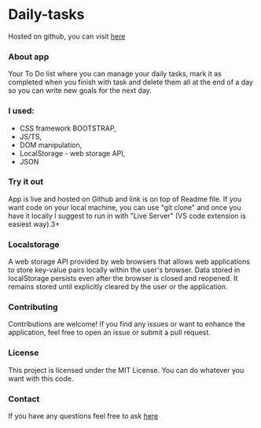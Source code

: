 # Daily-tasks

Hosted on github, you can visit [here](https://crofrank.github.io/daily-tasks/)

### About app

Your To Do list where you can manage your daily tasks, mark it as completed when you finish with task and delete them all at the end of a day so you can write new goals for the next day.

### I used:

- CSS framework BOOTSTRAP,
- JS/TS,
- DOM manipulation,
- LocalStorage - web storage API,
- JSON

### Try it out

App is live and hosted on Github and link is on top of Readme file. If you want code on your local machine, you can use "git clone" and once you have it locally I suggest to run in with "Live Server" (VS code extension is easiest way).3+

### Localstorage

A web storage API provided by web browsers that allows web applications to store key-value pairs locally within the user's browser.
Data stored in localStorage persists even after the browser is closed and reopened. It remains stored until explicitly cleared by the user or the application.

### Contributing

Contributions are welcome! If you find any issues or want to enhance the application, feel free to open an issue or submit a pull request.

### License

This project is licensed under the MIT License. You can do whatever you want with this code.

### Contact

If you have any questions feel free to ask [here](https://www.weblifesupport.com/)
